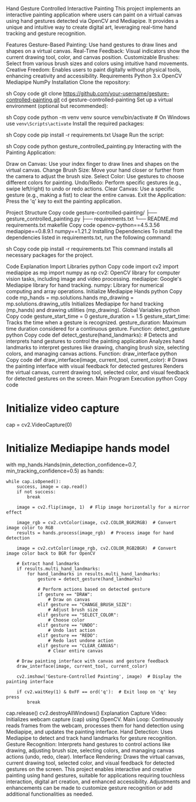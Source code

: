 Hand Gesture Controlled Interactive Painting
This project implements an interactive painting application where users can paint on a virtual canvas using hand gestures detected via OpenCV and Mediapipe. It provides a unique and intuitive way to create digital art, leveraging real-time hand tracking and gesture recognition.

Features
Gesture-Based Painting: Use hand gestures to draw lines and shapes on a virtual canvas.
Real-Time Feedback: Visual indicators show the current drawing tool, color, and canvas position.
Customizable Brushes: Select from various brush sizes and colors using intuitive hand movements.
Creative Freedom: Enables users to paint digitally without physical tools, enhancing creativity and accessibility.
Requirements
Python 3.x
OpenCV
Mediapipe
NumPy
Installation
Clone the repository:

sh
Copy code
git clone https://github.com/your-username/gesture-controlled-painting.git
cd gesture-controlled-painting
Set up a virtual environment (optional but recommended):

sh
Copy code
python -m venv venv
source venv/bin/activate  # On Windows use `venv\Scripts\activate`
Install the required packages:

sh
Copy code
pip install -r requirements.txt
Usage
Run the script:

sh
Copy code
python gesture_controlled_painting.py
Interacting with the Painting Application:

Draw on Canvas: Use your index finger to draw lines and shapes on the virtual canvas.
Change Brush Size: Move your hand closer or further from the camera to adjust the brush size.
Select Color: Use gestures to choose different colors for painting.
Undo/Redo: Perform specific gestures (e.g., swipe left/right) to undo or redo actions.
Clear Canvas: Use a specific gesture (e.g., making a fist) to clear the entire canvas.
Exit the Application: Press the 'q' key to exit the painting application.

Project Structure
Copy code
gesture-controlled-painting/
├── gesture_controlled_painting.py
├── requirements.txt
└── README.md
requirements.txt
makefile
Copy code
opencv-python==4.5.3.56
mediapipe==0.8.9.1
numpy==1.21.2
Installing Dependencies
To install the dependencies listed in requirements.txt, run the following command:

sh
Copy code
pip install -r requirements.txt
This command installs all necessary packages for the project.

Code Explanation
Import Libraries
python
Copy code
import cv2
import mediapipe as mp
import numpy as np
cv2: OpenCV library for computer vision tasks, including image and video processing.
mediapipe: Google's Mediapipe library for hand tracking.
numpy: Library for numerical computing and array operations.
Initialize Mediapipe Hands
python
Copy code
mp_hands = mp.solutions.hands
mp_drawing = mp.solutions.drawing_utils
Initializes Mediapipe for hand tracking (mp_hands) and drawing utilities (mp_drawing).
Global Variables
python
Copy code
gesture_start_time = 0
gesture_duration = 1.5
gesture_start_time: Tracks the time when a gesture is recognized.
gesture_duration: Maximum time duration considered for a continuous gesture.
Function: detect_gesture
python
Copy code
def detect_gesture(hand_landmarks):
    # Detects and interprets hand gestures to control the painting application
Analyzes hand landmarks to interpret gestures like drawing, changing brush size, selecting colors, and managing canvas actions.
Function: draw_interface
python
Copy code
def draw_interface(image, current_tool, current_color):
    # Draws the painting interface with visual feedback for detected gestures
Renders the virtual canvas, current drawing tool, selected color, and visual feedback for detected gestures on the screen.
Main Program Execution
python
Copy code
# Initialize video capture
cap = cv2.VideoCapture(0)

# Initialize Mediapipe hands model
with mp_hands.Hands(min_detection_confidence=0.7, min_tracking_confidence=0.5) as hands:

    while cap.isOpened():
        success, image = cap.read()
        if not success:
            break

        image = cv2.flip(image, 1)  # Flip image horizontally for a mirror effect

        image_rgb = cv2.cvtColor(image, cv2.COLOR_BGR2RGB)  # Convert image color to RGB
        results = hands.process(image_rgb)  # Process image for hand detection

        image = cv2.cvtColor(image_rgb, cv2.COLOR_RGB2BGR)  # Convert image color back to BGR for OpenCV

        # Extract hand landmarks
        if results.multi_hand_landmarks:
            for hand_landmarks in results.multi_hand_landmarks:
                gesture = detect_gesture(hand_landmarks)

                # Perform actions based on detected gesture
                if gesture == "DRAW":
                    # Draw on canvas
                elif gesture == "CHANGE_BRUSH_SIZE":
                    # Adjust brush size
                elif gesture == "SELECT_COLOR":
                    # Choose color
                elif gesture == "UNDO":
                    # Undo last action
                elif gesture == "REDO":
                    # Redo last undone action
                elif gesture == "CLEAR_CANVAS":
                    # Clear entire canvas

        # Draw painting interface with canvas and gesture feedback
        draw_interface(image, current_tool, current_color)

        cv2.imshow('Gesture-Controlled Painting', image)  # Display the painting interface

        if cv2.waitKey(1) & 0xFF == ord('q'):  # Exit loop on 'q' key press
            break

cap.release()
cv2.destroyAllWindows()
Explanation
Capture Video: Initializes webcam capture (cap) using OpenCV.
Main Loop: Continuously reads frames from the webcam, processes them for hand detection using Mediapipe, and updates the painting interface.
Hand Detection: Uses Mediapipe to detect and track hand landmarks for gesture recognition.
Gesture Recognition: Interprets hand gestures to control actions like drawing, adjusting brush size, selecting colors, and managing canvas actions (undo, redo, clear).
Interface Rendering: Draws the virtual canvas, current drawing tool, selected color, and visual feedback for detected gestures on the screen.
This project enables interactive and creative painting using hand gestures, suitable for applications requiring touchless interaction, digital art creation, and enhanced accessibility. Adjustments and enhancements can be made to customize gesture recognition or add additional functionalities as needed.
